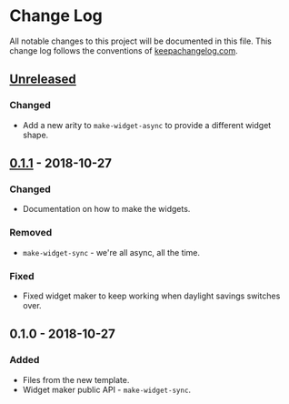# Change Log
All notable changes to this project will be documented in this file. This change log follows the conventions of [keepachangelog.com](http://keepachangelog.com/).

## [Unreleased]
### Changed
- Add a new arity to `make-widget-async` to provide a different widget shape.

## [0.1.1] - 2018-10-27
### Changed
- Documentation on how to make the widgets.

### Removed
- `make-widget-sync` - we're all async, all the time.

### Fixed
- Fixed widget maker to keep working when daylight savings switches over.

## 0.1.0 - 2018-10-27
### Added
- Files from the new template.
- Widget maker public API - `make-widget-sync`.

[Unreleased]: https://github.com/your-name/clj-monopoly/compare/0.1.1...HEAD
[0.1.1]: https://github.com/your-name/clj-monopoly/compare/0.1.0...0.1.1
